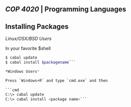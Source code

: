 *COP 4020* | Programming Languages
----------------------------------

Installing Packages
-------------------

*Linux/OSX/BSD Users*

In your favorite $shell

```bash
$ cabal update
$ cabal install $packagename```

*Windows Users*

Press `Windows+R` and type `cmd.exe` and then 
    
```cmd
C:\> cabal update
C:\> cabal install <package name>```

